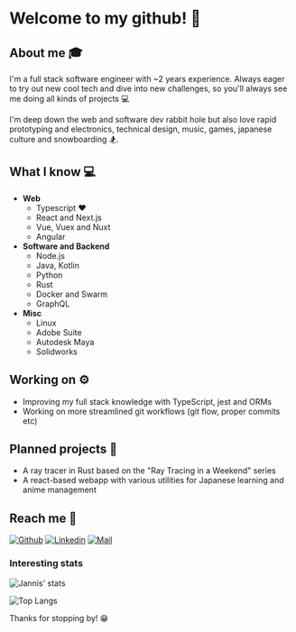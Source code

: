 # Welcome to my github! 👋

## About me :mortar_board:
I'm a full stack software engineer with ~2 years experience. 
Always eager to try out new cool tech and dive into new challenges, so you'll always see me doing all kinds of projects 💻  

I'm deep down the web and software dev rabbit hole but also love rapid prototyping and electronics, technical design, music, games, japanese culture and snowboarding 🏂.

## What I know :computer:
- **Web**
  - Typescript :heart:
  - React and Next.js
  - Vue, Vuex and Nuxt
  - Angular
- **Software and Backend**
  - Node.js
  - Java, Kotlin
  - Python
  - Rust
  - Docker and Swarm
  - GraphQL
- **Misc**
  - Linux
  - Adobe Suite
  - Autodesk Maya
  - Solidworks

## Working on :gear:
- Improving my full stack knowledge with TypeScript, jest and ORMs
- Working on more streamlined git workflows (git flow, proper commits etc)

## Planned projects :file_folder:
- A ray tracer in Rust based on the "Ray Tracing in a Weekend" series
- A react-based webapp with various utilities for Japanese learning and anime management

## Reach me :wave:
[![Github](https://img.shields.io/github/followers/moka491?label=Follow&style=social)](https://github.com/moka491)
[![Linkedin](https://img.shields.io/badge/-Jannis%20Becker-blue?style=flat-square&logo=linkedin&logoColor=white&link=https://www.linkedin.com/in/jannisbecker/)](https://www.linkedin.com/in/jannisbecker/)
[![Mail](https://img.shields.io/badge/-jbecker@jannisbecker.me-blue?style=flat-square&logo=mail&logoColor=red)](mailto:jbecker@jannisbecker.me)


### Interesting stats

![Jannis' stats](https://github-readme-stats.vercel.app/api?username=Moka491&&show_icons=true&theme=synthwave&hide_border=true&bg_color=35,224,338&icon_color=77A)

![Top Langs](https://github-readme-stats.vercel.app/api/top-langs/?username=moka491&theme=synthwave&hide_border=true&bg_color=35,224,338&icon_color=77A)

Thanks for stopping by! 😁

